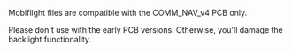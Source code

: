 
Mobiflight files are compatible with the COMM_NAV_v4 PCB only. 

Please don't use with the early PCB versions. Otherwise, you'll damage the backlight functionality.
